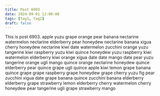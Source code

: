 ```yaml
---
title: Post 6903
date: 2024-09-01 12:00:00
tags: [tag1, tag2]
draft: false
---
```

This is post 6903.
apple
yuzu
grape
orange
pear
banana
nectarine
watermelon
nectarine
elderberry
pear
honeydew
nectarine
banana
xigua
cherry
honeydew
nectarine
kiwi
date
watermelon
zucchini
orange
yuzu
tangerine
kiwi
raspberry
yuzu
kiwi
quince
honeydew
yuzu
raspberry
kiwi
watermelon
elderberry
kiwi
orange
xigua
date
date
mango
date
pear
yuzu
tangerine
orange
ugli
mango
quince
orange
nectarine
honeydew
quince
elderberry
pear
quince
grape
ugli
quince
apple
kiwi
lemon
grape
banana
quince
grape
grape
raspberry
grape
honeydew
grape
cherry
yuzu
fig
pear
zucchini
xigua
date
grape
banana
quince
zucchini
banana
elderberry
elderberry
grape
strawberry
lemon
elderberry
cherry
watermelon
cherry
honeydew
pear
tangerine
ugli
grape
strawberry
mango
